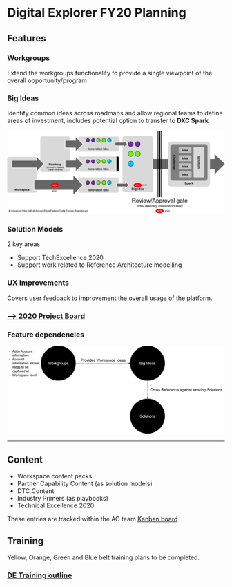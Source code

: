 # Digital Explorer FY20 Planning

## Features

### Workgroups
Extend the workgroups functionality to provide a single viewpoint of the overall opportunity/program

### Big Ideas
Identify common ideas across roadmaps and allow regional teams to define areas of investment, includes potential option to transfer to **DXC Spark**

![image](images/BigIdea.png)

### Solution Models
2 key areas 
- Support TechExcellence 2020
- Support work related to Reference Architecture modelling

### UX Improvements
Covers user feedback to improvement the overall usage of the platform.

### [--> 2020 Project Board](https://github.dxc.com/DigitalExplorer/Digital-Explorer-Specs/projects/7)


### Feature dependencies

![image](images/Dependancies.png)

---

## Content

- Workspace content packs
- Partner Capability Content (as solution models)
- DTC Content
- Industry Primers (as playbooks)
- Technical Excellence 2020 

These entries are tracked within the AO team [Kanban board](https://teams.microsoft.com/l/entity/com.microsoft.teamspace.tab.planner/_djb2_msteams_prefix_449045422?context=%7B%22subEntityId%22%3Anull%2C%22canvasUrl%22%3A%22https%3A%2F%2Ftasks.office.com%2F93f33571-550f-43cf-b09f-cd331338d086%2FHome%2FPlannerFrame%3Fpage%3D7%26planId%3DGYkAWxGqbUa4sTn5ShuOz2QAHI7Z%26auth_pvr%3DOrgid%26auth_upn%3D%7Bupn%7D%26mkt%3D%7Blocale%7D%22%2C%22channelId%22%3A%2219%3Ae7bf523cb66f42c9a5f4c1050f2aea96%40thread.skype%22%7D&groupId=0b29bfab-5619-49a5-8d84-b45342a59fcd&tenantId=93f33571-550f-43cf-b09f-cd331338d086)

## Training

Yellow, Orange,  Green and Blue belt training plans to be completed.

### [DE Training outline](../DETraining/DETraining.md)